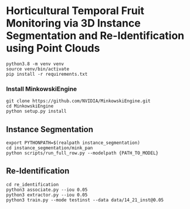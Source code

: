 # Horticultural Temporal Fruit Monitoring via 3D Instance Segmentation and Re-Identification using Point Clouds

```
python3.8 -m venv venv
source venv/bin/activate
pip install -r requirements.txt
```

### Install MinkowskiEngine
```
git clone https://github.com/NVIDIA/MinkowskiEngine.git
cd MinkowskiEngine
python setup.py install
```

## Instance Segmentation
```
export PYTHONPATH=$(realpath instance_segmentation)
cd instance_segmentation/mink_pan
python scripts/run_full_row.py --modelpath {PATH_TO_MODEL}
```

## Re-Identification
```
cd re_identification
python3 associate.py --iou 0.05
python3 extractor.py --iou 0.05
python3 train.py --mode testinst --data data/14_21_inst@0.05
```